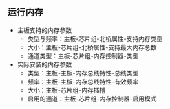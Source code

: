 ## 运行内存
* 主板支持的内存参数
    * 类型与频率：主板-芯片组-北桥属性-支持内存类型
    * 大小：主板-芯片组-北桥属性-支持最大内存总数
    * 通道类型：主板-芯片组-内存控制器-类型
* 实际安装的内存参数
    * 类型：主板-主板-内存总线特性-总线类型
    * 频率：主板-主板-内存总线特性-有效频率
    * 大小：主板-芯片组-内存插槽
    * 启用的通道：主板-芯片组-内存控制器-启用模式
